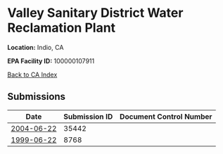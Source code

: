 # Valley Sanitary District Water Reclamation Plant

**Location:** Indio, CA

**EPA Facility ID:** 100000107911

[Back to CA Index](../../index.md)

## Submissions

| Date | Submission ID | Document Control Number |
|------|--------------|-------------------------|
| [2004-06-22](submissions/35442.md) | 35442 |  |
| [1999-06-22](submissions/8768.md) | 8768 |  |

